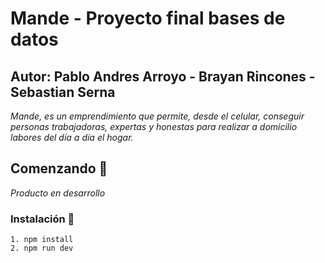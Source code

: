 # Mande -  Proyecto final bases de datos
## Autor: Pablo Andres Arroyo - Brayan Rincones - Sebastian Serna

_Mande, es un emprendimiento que permite, desde el celular, conseguir personas trabajadoras, expertas y honestas para realizar a domicilio labores del día a día el hogar._

## Comenzando 🚀 
_Producto en desarrollo_
### Instalación 🔧
```
1. npm install
2. npm run dev
```
